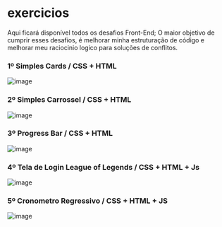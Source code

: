 # exercicios
Aqui ficará disponível todos os desafios Front-End;
O maior objetivo de cumprir esses desafios, é melhorar minha estruturação de código e melhorar meu raciocinio logico para soluções de conflitos.

<h3>1º Simples Cards / CSS + HTML</h3>

![image](https://github.com/matheus2997/desafios-frontend/assets/127162613/bd9cc328-f51a-4437-b851-39d72b26d022)

<h3>2º Simples Carrossel / CSS + HTML</h3>

![image](https://github.com/matheus2997/desafios-frontend/assets/127162613/479ee04f-3dcc-45b9-bcb6-b246e0aceb89)

<h3>3º Progress Bar / CSS + HTML</h3>

![image](https://github.com/matheus2997/desafios-frontend/assets/127162613/30723bf3-9c30-4077-b868-9c3f20fd71ab)


<h3>4º Tela de Login League of Legends / CSS + HTML + Js</h3>

![image](https://github.com/matheus2997/desafios-frontend/assets/127162613/1f70ba56-a510-4906-b7ff-45cf1d723041)

<h3>5º Cronometro Regressivo / CSS + HTML + JS</h3>

![image](https://github.com/matheus2997/desafios-frontend/assets/127162613/0d13f5c5-1bd1-4e06-accb-fb146547a5e8)
